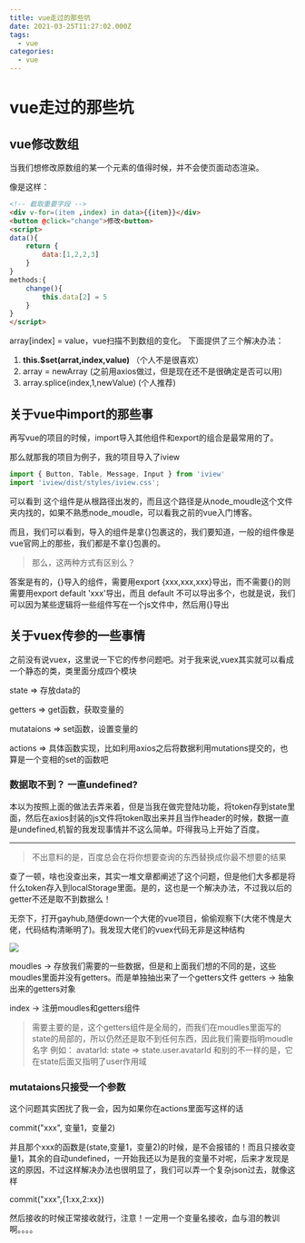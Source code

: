 ```yaml
---
title: vue走过的那些坑
date: 2021-03-25T11:27:02.000Z
tags:
  - vue
categories:
  - vue
---
```


# vue走过的那些坑

## vue修改数组

当我们想修改原数组的某一个元素的值得时候，并不会使页面动态渲染。

像是这样：

```html
<!-- 截取重要字段 -->
<div v-for=(item ,index) in data>{{item}}</div>
<button @click="change">修改<button>
<script>
data(){
    return {
        data:[1,2,2,3]
    }
}
methods:{
    change(){
        this.data[2] = 5
    }
}
</script>
```

array\[index] = value，vue扫描不到数组的变化。 下面提供了三个解决办法：

1. **this.$set(arrat,index,value)** （个人不是很喜欢）
2. array = newArray (之前用axios做过，但是现在还不是很确定是否可以用)
3. array.splice(index,1,newValue) (个人推荐)

## 关于vue中import的那些事

再写vue的项目的时候，import导入其他组件和export的组合是最常用的了。

那么就那我的项目为例子，我的项目导入了iview

```javascript
import { Button, Table, Message, Input } from 'iview'
import 'iview/dist/styles/iview.css';
```

可以看到 这个组件是从根路径出发的，而且这个路径是从node\_moudle这个文件夹内找的，如果不熟悉node\_moudle，可以看我之前的vue入门博客。

而且，我们可以看到，导入的组件是拿{}包裹这的，我们要知道，一般的组件像是vue官网上的那些，我们都是不拿{}包裹的。

> 那么，这两种方式有区别么？

答案是有的，{}导入的组件，需要用export {xxx,xxx,xxx}导出，而不需要{}的则需要用export default 'xxx'导出，而且 default 不可以导出多个，也就是说，我们可以因为某些逻辑将一些组件写在一个js文件中，然后用{}导出

## 关于vuex传参的一些事情

之前没有说vuex，这里说一下它的传参问题吧。对于我来说,vuex其实就可以看成一个静态的类，类里面分成四个模块

state => 存放data的

getters => get函数，获取变量的

mutataions => set函数，设置变量的

actions => 具体函数实现，比如利用axios之后将数据利用mutations提交的，也算是一个变相的set的函数吧

### 数据取不到？ 一直undefined?

本以为按照上面的做法去弄来着，但是当我在做完登陆功能，将token存到state里面，然后在axios封装的js文件将token取出来并且当作header的时候，数据一直是undefined,机智的我发现事情并不这么简单。吓得我马上开始了百度。

***

> 不出意料的是，百度总会在将你想要查询的东西替换成你最不想要的结果

查了一顿，啥也没查出来，其实一堆文章都阐述了这个问题，但是他们大多都是将什么token存入到localStorage里面。是的，这也是一个解决办法，不过我以后的getter不还是取不到数据么！

无奈下，打开gayhub,随便down一个大佬的vue项目，偷偷观察下(大佬不愧是大佬，代码结构清晰明了)。我发现大佬们的vuex代码无非是这种结构

![](https://s2.ax1x.com/2019/10/11/uHU6zV.png)

moudles -> 存放我们需要的一些数据，但是和上面我们想的不同的是，这些moudles里面并没有getters。而是单独抽出来了一个getters文件 getters -> 抽象出来的getters对象

index -> 注册moudles和getters组件

> 需要主要的是，这个getters组件是全局的，而我们在moudles里面写的state的局部的，所以仍然还是取不到任何东西，因此我们需要指明moudle名字 例如： avatarId: state => state.user.avatarId 和别的不一样的是，它在state后面又指明了user作用域

### mutataions只接受一个参数

这个问题其实困扰了我一会，因为如果你在actions里面写这样的话

commit("xxx", 变量1，变量2)

并且那个xxx的函数是(state,变量1，变量2)的时候，是不会报错的！而且只接收变量1，其余的自动undefined，一开始我还以为是我的变量不对呢，后来才发现是这的原因，不过这样解决办法也很明显了，我们可以弄一个复杂json过去，就像这样

commit("xxx",{1:xx,2:xx})

然后接收的时候正常接收就行，注意！一定用一个变量名接收，血与泪的教训啊。。。。

